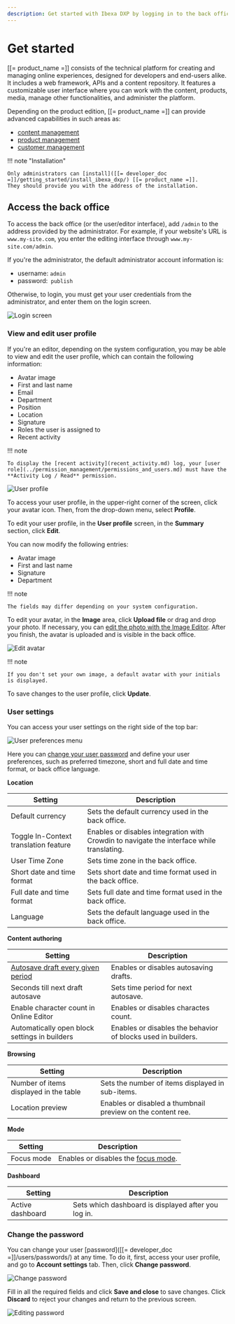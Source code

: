 ```yaml
---
description: Get started with Ibexa DXP by logging in to the back office.
---
```


# Get started

[[= product_name =]] consists of the technical platform for creating and managing
online experiences, designed for developers and end-users alike.
It includes a web framework, APIs and a content repository.
It features a customizable user interface where you can work with the content, products, media, manage other functionalities, and administer the platform.

Depending on the product edition, [[= product_name =]] can provide advanced capabilities in such areas as:

- [content management](content_management.md)
- [product management](pim.md)
- [customer management](customer_management.md)

!!! note "Installation"

    Only administrators can [install]([[= developer_doc =]]/getting_started/install_ibexa_dxp/) [[= product_name =]].
    They should provide you with the address of the installation.

## Access the back office

To access the back office (or the user/editor interface), add `/admin` to the address provided by the administrator.
For example, if your website's URL is `www.my-site.com`, you enter the editing interface through `www.my-site.com/admin`.

If you're the administrator, the default administrator account information is:

- username: `admin`
- password:` publish`

Otherwise, to login, you must get your user credentials from the administrator, and enter them on the login screen.

![Login screen](img/login_form.png "Login screen")

### View and edit user profile

If you're an editor, depending on the system configuration, you may be able to view and edit the user profile, which can contain the following information:

- Avatar image
- First and last name
- Email
- Department
- Position
- Location
- Signature
- Roles the user is assigned to
- Recent activity

!!! note

    To display the [recent activity](recent_activity.md) log, your [user role](../permission_management/permissions_and_users.md) must have the **Activity Log / Read** permission.

![User profile](img/user_profile_preview.png "User profile")

To access your user profile, in the upper-right corner of the screen, click your avatar icon.
Then, from the drop-down menu, select **Profile**.

To edit your user profile, in the **User profile** screen, in the **Summary** section, click **Edit**.

You can now modify the following entries:

- Avatar image
- First and last name
- Signature
- Department

!!! note

    The fields may differ depending on your system configuration.

To edit your avatar, in the **Image** area, click **Upload file** or drag and drop your photo.
If necessary, you can [edit the photo with the Image Editor](edit_images.md).
After you finish, the avatar is uploaded and is visible in the back office.

![Edit avatar](img/user_profile_avatar.png "Edit avatar")

!!! note

    If you don't set your own image, a default avatar with your initials is displayed.

To save changes to the user profile, click **Update**.

### User settings

You can access your user settings on the right side of the top bar:

![User preferences menu](img/user_preferences.png)

Here you can [change your user password](get_started.md#change-the-password) and define your user preferences,
such as preferred timezone, short and full date and time format, or back office language.

**Location**

|Setting|Description|
--------|-----------|
|Default currency|Sets the default currency used in the back office.|
|Toggle In-Context translation feature|Enables or disables integration with Crowdin to navigate the interface while translating.|
|User Time Zone|Sets time zone in the back office.|
|Short date and time format|Sets short date and time format used in the back office.|
|Full date and time format|Sets full date and time format used in the back office.|
|Language|Sets the default language used in the back office.|


**Content authoring**

|Setting|Description|
--------|-----------|
|[Autosave draft every given period](../content_management/content_versions.md/#autosave)|Enables or disables autosaving drafts.|
|Seconds till next draft autosave|Sets time period for next autosave.|
|Enable character count in Online Editor|Enables or disables charactes count.|
|Automatically open block settings in builders|Enables or disables the behavior of blocks used in builders.|

**Browsing**

|Setting|Description|
--------|-----------|
|Number of items displayed in the table|Sets the number of items displayed in sub-items.|
|Location preview|Enables or disabled a thumbnail preview on the content ree.|

**Mode**

|Setting|Description|
--------|-----------|
|Focus mode|Enables or disables the [focus mode](discover_ui.md#focus-mode).|

**Dashboard**

|Setting|Description|
--------|-----------|
|Active dashboard|Sets which dashboard is displayed after you log in.|

### Change the password

You can change your user [password]([[= developer_doc =]]/users/passwords/) at any time.
To do it, first, access your user profile, and go to **Account settings** tab.
Then, click **Change password**.

![Change password](img/change_password.png "Change password")

Fill in all the required fields and click **Save and close** to save changes.
Click **Discard** to reject your changes and return to the previous screen.

![Editing password](img/editing_password.png "Editing password")
